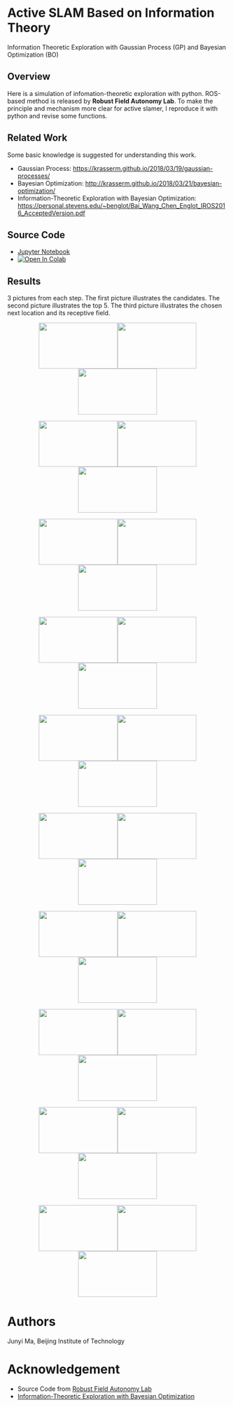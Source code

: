 # Active SLAM Based on Information Theory
Information Theoretic Exploration with Gaussian Process (GP) and Bayesian Optimization (BO)

## Overview
Here is a simulation of infomation-theoretic exploration with python. ROS-based method is released by **Robust Field Autonomy Lab**. To make the principle and mechanism more clear for active slamer, I reproduce it with python and revise some functions. 

## Related Work
Some basic knowledge is suggested for understanding this work.
* Gaussian Process: https://krasserm.github.io/2018/03/19/gaussian-processes/
* Bayesian Optimization: http://krasserm.github.io/2018/03/21/bayesian-optimization/
* Information-Theoretic Exploration with Bayesian Optimization: https://personal.stevens.edu/~benglot/Bai_Wang_Chen_Englot_IROS2016_AcceptedVersion.pdf

## Source Code
* [Jupyter Notebook](https://github.com/BIT-MJY/Active-SLAM-Based-on-Information-Theory/blob/master/src/Active%20SLAM%20based%20on%20MI.ipynb)
* [![Open In Colab](https://colab.research.google.com/assets/colab-badge.svg)](https://colab.research.google.com/drive/1gq0Qn-_PdKFZFr_LIxd-WWJBT3Mm1TP4?usp=sharing)

## Results
3 pictures from each step. The first picture illustrates the candidates. The second picture illustrates the top 5. The third picture illustrates the chosen next location and its receptive field. 
<div align=center>
<img src="https://github.com/BIT-MJY/Active-SLAM-Based-on-Information-Theory/blob/master/img/1-2.png" width="180" height="105"><img src="https://github.com/BIT-MJY/Active-SLAM-Based-on-Information-Theory/blob/master/img/1-3.png" width="180" height="105"><img src="https://github.com/BIT-MJY/Active-SLAM-Based-on-Information-Theory/blob/master/img/1-4.png" width="180" height="105"/>
  
<img src="https://github.com/BIT-MJY/Active-SLAM-Based-on-Information-Theory/blob/master/img/2-2.png" width="180" height="105"><img src="https://github.com/BIT-MJY/Active-SLAM-Based-on-Information-Theory/blob/master/img/2-3.png" width="180" height="105"><img src="https://github.com/BIT-MJY/Active-SLAM-Based-on-Information-Theory/blob/master/img/2-4.png" width="180" height="105"/>

<img src="https://github.com/BIT-MJY/Active-SLAM-Based-on-Information-Theory/blob/master/img/3-2.png" width="180" height="105"><img src="https://github.com/BIT-MJY/Active-SLAM-Based-on-Information-Theory/blob/master/img/3-3.png" width="180" height="105"><img src="https://github.com/BIT-MJY/Active-SLAM-Based-on-Information-Theory/blob/master/img/3-4.png" width="180" height="105"/>

<img src="https://github.com/BIT-MJY/Active-SLAM-Based-on-Information-Theory/blob/master/img/4-2.png" width="180" height="105"><img src="https://github.com/BIT-MJY/Active-SLAM-Based-on-Information-Theory/blob/master/img/4-3.png" width="180" height="105"><img src="https://github.com/BIT-MJY/Active-SLAM-Based-on-Information-Theory/blob/master/img/4-4.png" width="180" height="105"/>

<img src="https://github.com/BIT-MJY/Active-SLAM-Based-on-Information-Theory/blob/master/img/5-2.png" width="180" height="105"><img src="https://github.com/BIT-MJY/Active-SLAM-Based-on-Information-Theory/blob/master/img/5-3.png" width="180" height="105"><img src="https://github.com/BIT-MJY/Active-SLAM-Based-on-Information-Theory/blob/master/img/5-4.png" width="180" height="105"/>

<img src="https://github.com/BIT-MJY/Active-SLAM-Based-on-Information-Theory/blob/master/img/6-2.png" width="180" height="105"><img src="https://github.com/BIT-MJY/Active-SLAM-Based-on-Information-Theory/blob/master/img/6-3.png" width="180" height="105"><img src="https://github.com/BIT-MJY/Active-SLAM-Based-on-Information-Theory/blob/master/img/6-4.png" width="180" height="105"/>

<img src="https://github.com/BIT-MJY/Active-SLAM-Based-on-Information-Theory/blob/master/img/7-2.png" width="180" height="105"><img src="https://github.com/BIT-MJY/Active-SLAM-Based-on-Information-Theory/blob/master/img/7-3.png" width="180" height="105"><img src="https://github.com/BIT-MJY/Active-SLAM-Based-on-Information-Theory/blob/master/img/7-4.png" width="180" height="105"/>

<img src="https://github.com/BIT-MJY/Active-SLAM-Based-on-Information-Theory/blob/master/img/8-2.png" width="180" height="105"><img src="https://github.com/BIT-MJY/Active-SLAM-Based-on-Information-Theory/blob/master/img/8-3.png" width="180" height="105"><img src="https://github.com/BIT-MJY/Active-SLAM-Based-on-Information-Theory/blob/master/img/8-4.png" width="180" height="105"/>

<img src="https://github.com/BIT-MJY/Active-SLAM-Based-on-Information-Theory/blob/master/img/9-2.png" width="180" height="105"><img src="https://github.com/BIT-MJY/Active-SLAM-Based-on-Information-Theory/blob/master/img/9-3.png" width="180" height="105"><img src="https://github.com/BIT-MJY/Active-SLAM-Based-on-Information-Theory/blob/master/img/9-4.png" width="180" height="105"/>

<img src="https://github.com/BIT-MJY/Active-SLAM-Based-on-Information-Theory/blob/master/img/10-2.png" width="180" height="105"><img src="https://github.com/BIT-MJY/Active-SLAM-Based-on-Information-Theory/blob/master/img/10--3.png" width="180" height="105"><img src="https://github.com/BIT-MJY/Active-SLAM-Based-on-Information-Theory/blob/master/img/10-4.png" width="180" height="105">
</div>

# Authors
Junyi Ma, Beijing Institute of Technology

# Acknowledgement
* Source Code from [Robust Field Autonomy Lab](https://github.com/RobustFieldAutonomyLab/turtlebot_exploration_3d)
* [Information-Theoretic Exploration with Bayesian Optimization](https://personal.stevens.edu/~benglot/Bai_Wang_Chen_Englot_IROS2016_AcceptedVersion.pdf)
